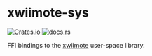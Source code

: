 # xwiimote-sys

[![Crates.io](https://img.shields.io/crates/v/xwiimote-sys)](https://crates.io/crates/xwiimote-sys)
[![docs.rs](https://img.shields.io/docsrs/xwiimote-sys)](https://docs.rs/xwiimote-sys)

FFI bindings to the [xwiimote](https://github.com/dvdhrm/xwiimote) user-space library.
